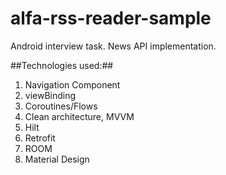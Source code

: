 # alfa-rss-reader-sample

Android interview task. News API implementation.

##Technologies used:##

1. Navigation Component
2. viewBinding
3. Coroutines/Flows
4. Clean architecture, MVVM
5. Hilt
6. Retrofit
7. ROOM   
8. Material Design
